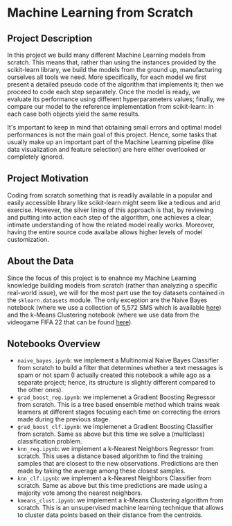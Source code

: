 # Machine Learning from Scratch

## Project Description

In this project we build many different Machine Learning models from scratch. This means that, rather than using the instances provided by the scikit-learn library, we build the models from the ground up, manufacturing ourselves all tools we need. More specifically, for each model we first present a detailed pseudo code of the algorithm that implements it; then we proceed to code each step separately. Once the model is ready, we evaluate its performance using different hyperparameters values; finally, we compare our model to the reference implementation from scikit-learn: in each case both objects yield the same results.

It's important to keep in mind that obtaining small errors and optimal model performances is not the main goal of this project. Hence, some tasks that usually make up an important part of the Machine Learning pipeline (like data visualization and feature selection) are here either overlooked or completely ignored.  

## Project Motivation

Coding from scratch something that is readily available in a popular and easily accessible library like scikit-learn might seem like a tedious and arid exercise. However, the silver lining of this approach is that, by reviewing and putting into action each step of the algorithm, one achieves a clear, intimate understanding of how the related model really works. Moreover, having the entire source code availabe allows higher levels of model customization.

## About the Data

Since the focus of this project is to enahnce my Machine Learning knowledge building models from scratch (rather than analyzing a specific real-world issue), we will for the most part use the toy datasets contained in the `sklearn.datasets` module. The only exception are the Naive Bayes notebook (where we use a collection of 5,572 SMS which is available [here](https://archive.ics.uci.edu/ml/datasets/sms+spam+collection)) and the k-Means Clustering notebook (where we use data from the videogame FIFA 22 that can be found [here](https://www.kaggle.com/datasets/stefanoleone992/fifa-22-complete-player-dataset)).  

## Notebooks Overview

- `naive_bayes.ipynb`: we implement a Multinomial Naive Bayes Classifier from scratch to build a filter that determines whether a text messages is spam or not spam (I actually created this notebook a while ago as a separate project; hence, its structure is slightly different compared to the other ones).
- `grad_boost_reg.ipynb`: we implemenet a Gradient Boosting Regressor from scratch. This is a tree based ensemble method which trains weak learners at different stages focusing each time on correcting the errors made during the previous stage.  
- `grad_boost_clf.ipynb`: we implemenet a Gradient Boosting Classifier from scratch. Same as above but this time we solve a (multiclass) classification problem.
- `knn_reg.ipynb`: we implement a k-Nearest Neighbors Regressor from scratch. This uses a distance based algorithm to find the training samples that are closest to the new observations. Predictions are then made by taking the average among these closest samples.
- `knn_clf.ipynb`: we implement a k-Nearest Neighbors Classifier from scratch. Same as above but this time predictions are made using a majority vote among the nearest neighbors.
- `kmeans_clust.ipynb`: we implement a k-Means Clustering algorithm from scratch. This is an unsupervised machine learning technique that allows to cluster data points based on their distance from the centroids.
